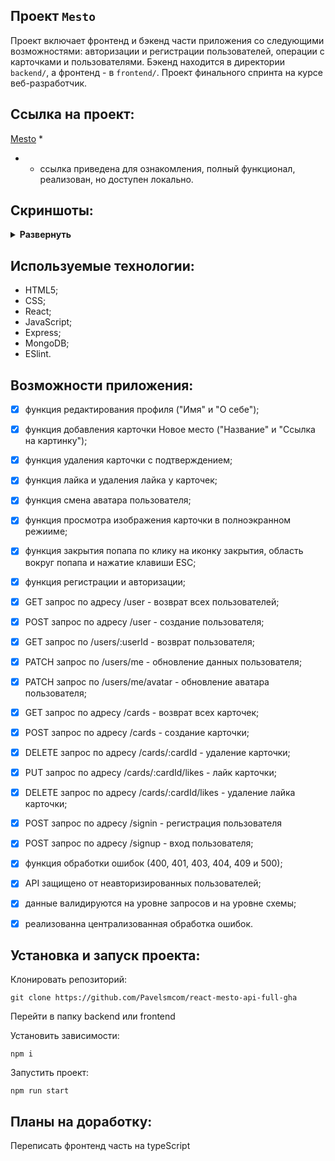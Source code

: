 ## Проект `Mesto`

Проект включает фронтенд и бэкенд части приложения со следующими возможностями: авторизации и регистрации пользователей, операции с карточками и пользователями. Бэкенд находится в директории `backend/`, а фронтенд - в `frontend/`. Проект финального спринта на курсе веб-разработчик.

## Ссылка на проект: 

[Mesto](https://pavelsmcom.github.io/mesto/)  *

* - ссылка приведена для ознакомления, полный функционал, реализован, но доступен локально.

## Скриншоты:

<details><summary><b>Развернуть</b></summary>

[![movies-explorer-frontend](https://pavelsm.com/GitPic/mesto.png)
</details>

## Используемые технологии:

* HTML5;
* CSS;
* React;
* JavaScript;
* Express;
* MongoDB;
* ESlint.

## Возможности приложения:

- [x] функция редактирования профиля ("Имя" и "О себе");
- [x] функция добавления карточки Новое место ("Название" и "Ссылка на картинку");
- [x] функция удаления карточки с подтверждением;
- [x] функция лайка и удаления лайка у карточек;
- [x] функция смена аватара пользователя;
- [x] функция просмотра изображения карточки в полноэкранном режииме;
- [x] функция закрытия попапа по клику на иконку закрытия, область вокруг попапа и нажатие клавиши ESC;
- [x] функция регистрации и авторизации;
- [x] GET запрос по адресу /user - возврат всех пользователей;
- [x] POST запрос по адресу /user - создание пользователя;
- [x] GET запрос по /users/:userId - возврат пользователя;
- [x] PATCH запрос по /users/me - обновление данных пользователя;
- [x] PATCH запрос по /users/me/avatar - обновление аватара пользователя;
- [x] GET запрос по адресу /cards - возврат всех карточек;
- [x] POST запрос по адресу /cards - создание карточки;
- [x] DELETE запрос по адресу /cards/:cardId - удаление карточки;
- [x] PUT запрос по адресу /cards/:cardId/likes - лайк карточки;
- [x] DELETE запрос по адресу /cards/:cardId/likes - удаление лайка карточки;
- [x] POST запрос по адресу /signin - регистрация пользователя
- [x] POST запрос по адресу /signup - вход пользователя;
- [x] функция обработки ошибок (400, 401, 403, 404, 409 и 500);
- [x] API защищено от неавторизированных пользователей;
- [x] данные валидируются на уровне запросов и на уровне схемы;
- [x] реализованна централизованная обработка ошибок.



## Установка и запуск проекта:

Клонировать репозиторий:

    git clone https://github.com/Pavelsmcom/react-mesto-api-full-gha

Перейти в папку backend или frontend

Установить зависимости:

    npm i

Запустить проект:

    npm run start


## Планы на доработку:

Переписать фронтенд часть на typeScript

